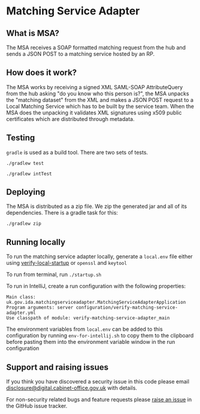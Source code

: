Matching Service Adapter
========================

What is MSA?
------------

The MSA receives a SOAP formatted matching request from the hub and sends a JSON POST to a matching service hosted by an RP.

How does it work?
-----------------

The MSA works by receiving a signed XML SAML-SOAP AttributeQuery from the hub asking "do you know who this person is?", the MSA unpacks the "matching dataset" from the XML and makes a JSON POST request to a Local Matching Service which has to be built by the service team. When the MSA does the unpacking it validates XML signatures using x509 public certificates which are distributed through metadata.

Testing
-------

`gradle` is used as a build tool.
There are two sets of tests.

`./gradlew test`

`./gradlew intTest`

Deploying
---------

The MSA is distributed as a zip file. We zip the generated jar and all of its dependencies. There is a gradle task for this:

`./gradlew zip`

Running locally
---------------
To run the matching service adapter locally, generate a `local.env` file either using [verify-local-startup](https://github.com/alphagov/verify-local-startup) or `openssl` and `keytool`

To run from terminal, run `./startup.sh`

To run in IntelliJ, create a run configuration with the following properties:
```
Main class: uk.gov.ida.matchingserviceadapter.MatchingServiceAdapterApplication
Program arguments: server configuration/verify-matching-service-adapter.yml
Use classpath of module: verify-matching-service-adapter_main
```

The environment variables from `local.env` can be added to this configuration by running `env-for-intellij.sh` to copy them to the clipboard before pasting them into the environment variable window in the run configuration


Support and raising issues
--------------------------

If you think you have discovered a security issue in this code please email [disclosure@digital.cabinet-office.gov.uk](mailto:disclosure@digital.cabinet-office.gov.uk) with details.

For non-security related bugs and feature requests please [raise an issue](https://github.com/alphagov/verify-matching-service-adapter/issues/new) in the GitHub issue tracker.